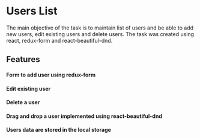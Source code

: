 # Users List

The main objective of the task is to maintain list of users and be able to add new users, edit existing users and delete users.
The task was created using react, redux-form and react-beautiful-dnd.

## Features

#### Form to add user using redux-form

#### Edit existing user

#### Delete a user

#### Drag and drop a user implemented using react-beautiful-dnd

#### Users data are stored in the local storage
